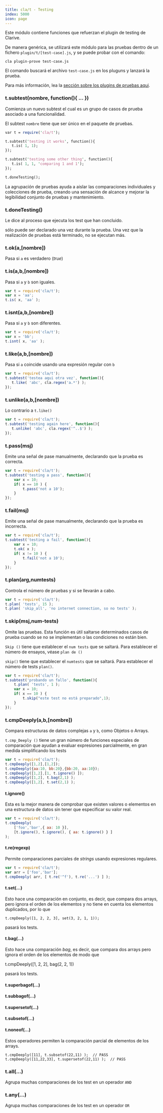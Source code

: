 ```yaml
---
title: cla/t - Testing
index: 5000
icon: page
---
```


Este módulo contiene funciones que refuerzan el plugin de testing de Clarive.

De manera genérica, se utilizará este módulo para las pruebas dentro de un fichero `plugin/t/[test-case].js`, y se puede
probar con el comando:

    cla plugin-prove test-case.js

El comando buscará el archivo `test-case.js` en los pluguns y lanzará la prueba.

Para más información, lea la [sección sobre los plugins de pruebas aqui](/devel/plugins/intro).

### t.subtest(nombre, function(){ ... })

Comienza un nuevo subtest  el cual es un grupo de casos de prueba asociado a una funcionalidad.

El subtest `nombre`  tiene que ser único en el paquete de pruebas.

```perl
var t = require('cla/t');

t.subtest('testing it works', function(){
   t.is( 1, 1);
});

t.subtest('testing some other thing', function(){
   t.is( 1, 1, 'comparing 1 and 1');
});

t.doneTesting();
```

La agrupación de pruebas ayuda a aislar las comparaciones individuales y colecciones de prueba, creando una sensación de
alcance y mejorar la legibilidad conjunto de pruebas y mantenimiento.

### t.doneTesting()

Le dice al proceso que ejecuta los test que han concluido.

sólo puede ser declarado una vez durante la prueba. Una vez que la realización de pruebas está terminado, no se ejecutan
más.

### t.ok(a,[nombre])

Pasa si `a` es verdadero (*true*)

### t.is(a,b,[nombre])

Pasa si `a` y `b` son iguales.

```javascript
var t = require('cla/t');
var x = 'aa';
t.is( x, 'aa' );
```

### t.isnt(a,b,[nombre])

Pasa si `a` y `b` son diferentes.

```javascript
var t = require('cla/t');
var x = 'bb';
t.isnt( x, 'aa' );
```

### t.like(a,b,[nombre])

Pasa si `a` coincide usando una expresión regular con `b`

```javascript
var t = require('cla/t');
t.subtest('testea aqui otra vez', function(){
   t.like( 'abc', cla.regex('a.*') );
});
```

### t.unlike(a,b,[nombre])

Lo contrario a `t.like()`

```javascript
var t = require('cla/t');
t.subtest('testing again here', function(){
   t.unlike( 'abc', cla.regex('^..$') );
});
```

### t.pass(msj)

Emite una señal de pase manualmente, declarando que la prueba es correcta.

```javascript
var t = require('cla/t');
t.subtest('testing a pass', function(){
    var x = 10;
    if( x == 10 ) {
        t.pass('not a 10');
    }
});
```

### t.fail(msj)

Emite una señal de pase manualmente, declarando que la prueba es incorrecta.

```javascript
var t = require('cla/t');
t.subtest('testing a fail', function(){
    var x = 10;
    t.ok( x );
    if( x != 10 ) {
        t.fail('not a 10');
    }
});
```

### t.plan(arg,numtests)

Controla el número de pruebas y si se llevarán a cabo.

```javascript
var t = require('cla/t');
t.plan( 'tests', 15 );
t.plan( 'skip_all', 'no internet connection, so no tests' );
```

### t.skip(msj,num-tests)

Omite las pruebas. Esta función es útil saltarse determinados casos de prueba cuando se no se implementan o las
condiciones no están bien.

`Skip ()` tiene que establecer el `num tests` que se saltará. Para establecer el número de ensayos, véase `plan de ()`

`skip()` tiene que establecer el `numtests` que se saltará. Para establecer el número de tests `plan()`.

```javascript
var t = require('cla/t');
t.subtest('probando un fallo', function(){
    t.plan( 'tests', 1 );
    var x = 10;
    if( x == 10 ) {
        t.skip("este test no está preparado",1);
    }
});
```

### t.cmpDeeply(a,b,[nombre])

Compara estructuras de datos complejas `a` y `b`, como Objetos o Arrays.

`t.cmp_Deeply ()` tiene un gran número de funciones especiales de comparación que ayudan a evaluar expresiones
parcialmente, en gran medida simplificando los tests

```javascript
var t = require('cla/t');
t.cmpDeeply([1,2],[1,2]);
t.cmpDeeply({aa:10, bb:20},{bb:20, aa:10});
t.cmpDeeply([1,2],[1, t.ignore() ]);
t.cmpDeeply([1,2], t.bag(2,1) );
t.cmpDeeply([1,2], t.set(2,1) );
```

#### t.ignore()

Esta es la mejor manera de comprobar que existen valores o elementos en una estructura de datos sin tener que
especificar su valor real.

```javascript
var t = require('cla/t');
t.cmpDeeply(
    ['foo','bar',{ aa: 10 }],
    [t.ignore(), t.ignore(), { aa: t.ignore() } ]
);
```

#### t.re(regexp)

Permite comparaciones parciales de *strings* usando expresiones regulares.

```javascript
var t = require('cla/t');
var arr = ['foo','bar'];
t.cmpDeeply( arr, [ t.re('^f'), t.re('...') ] );
```

#### t.set(...)

Esto hace una comparación en conjunto, es decir, que compara dos arrays, pero ignora el orden de los elementos y no
tiene en cuenta los elementos duplicados, por lo que

    t.cmpDeeply([1, 2, 2, 3], set(3, 2, 1, 1));

pasará los tests.

#### t.bag(...)

Esto hace una comparación *bag*, es decir, que compara dos arrays pero ignora el orden de los elementos de modo que

  t.cmpDeeply([1, 2, 2], bag(2, 2, 1))

pasará los tests.

#### t.superbagof(...)
#### t.subbagof(...)
#### t.supersetof(...)
#### t.subsetof(...)
#### t.noneof(...)

Estos operadores permiten la comparación parcial de elementos de los arrays.

    t.cmpDeeply([11], t.subsetof(22,11) );  // PASS
    t.cmpDeeply([11,22,33], t.supersetof(22,11) );  // PASS

### t.all(...)

Agrupa muchas comparaciones de los test en un operador `AND`

### t.any(...)

Agrupa muchas comparaciones de los test en un operador `OR`
